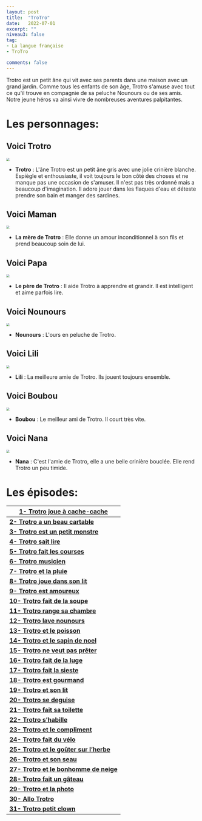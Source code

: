 ```yaml
---
layout: post
title:  "TroTro"
date:   2022-07-01
excerpt: ""
niveau3: false
tag:
- La langue française
- TroTro

comments: false
---
```

<img style="display: none;" src="/assets/img/thumbnails/trotro.jpg" alt="" width="1" height="1">

Trotro est un petit âne qui vit avec ses parents dans une maison avec un grand jardin. Comme tous les enfants de son âge, Trotro s'amuse avec tout ce qu'il trouve en compagnie de sa peluche Nounours ou de ses amis. Notre jeune héros va ainsi vivre de nombreuses aventures palpitantes.

# Les personnages:



## Voici Trotro

<img src="https://vainkeurz.com/wp-content/uploads/2022/01/trotro.jpg" style="zoom:50%;" />

- **Trotro** : L'âne Trotro est un petit âne gris avec une jolie crinière blanche. Espiègle et enthousiaste, il voit toujours le bon côté des choses et ne manque pas une occasion de s'amuser. Il n'est pas très ordonné mais a beaucoup d'imagination. Il adore jouer dans les flaques d'eau et déteste prendre son bain et manger des sardines.

  

## Voici Maman

<img src="https://vainkeurz.com/wp-content/uploads/2022/01/maman.jpg" style="zoom:50%;" />

- **La mère de Trotro** : Elle donne un amour inconditionnel à son fils et prend beaucoup soin de lui.

  

## Voici Papa

<img src="https://vainkeurz.com/wp-content/uploads/2022/01/papa.jpg" style="zoom:50%;" />

- **Le père de Trotro** : Il aide Trotro à apprendre et grandir. Il est intelligent et aime parfois lire.

  

## Voici Nounours

<img src="https://vainkeurz.com/wp-content/uploads/2022/01/nounours.jpg" style="zoom:50%;" />

- **Nounours** : L'ours en peluche de Trotro.

  

## Voici Lili

<img src="https://vainkeurz.com/wp-content/uploads/2022/01/lili.jpg" style="zoom:50%;" />

- **Lili** : La meilleure amie de Trotro. Ils jouent toujours ensemble.

  

## Voici Boubou

<img src="https://vainkeurz.com/wp-content/uploads/2022/01/boubou.jpg" style="zoom:50%;" />

- **Boubou** : Le meilleur ami de Trotro. Il court très vite.

  

## Voici Nana

<img src="https://vainkeurz.com/wp-content/uploads/2022/01/nana.jpg" style="zoom:50%;" />

- **Nana** : C'est l'amie de Trotro, elle a une belle crinière bouclée. Elle rend Trotro un peu timide.

  



# Les épisodes:

| [1- Trotro joue à cache-cache](https://sanabilmedia.com/trotro1/) |
| ------------------------------------------------------------ |
| **[2- Trotro a un beau cartable](https://sanabilmedia.com/trotro2/)** |
| **[3- Trotro est un petit monstre](https://sanabilmedia.com/trotro3/)** |
| **[4- Trotro sait lire](https://sanabilmedia.com/trotro4/)** |
| **[5- Trotro fait les courses](https://sanabilmedia.com/trotro5/)** |
| **[6- Trotro musicien](https://sanabilmedia.com/trotro6/)**  |
| **[7- Trotro et la pluie](https://sanabilmedia.com/trotro7/)** |
| **[8- Trotro joue dans son lit](https://sanabilmedia.com/trotro8/)** |
| **[9- Trotro est amoureux](https://sanabilmedia.com/trotro9/)** |
| **[10- Trotro fait de la soupe](https://sanabilmedia.com/trotro10/)** |
| **[11- Trotro range sa chambre](https://sanabilmedia.com/trotro11/)** |
| **[12- Trotro lave nounours](https://sanabilmedia.com/trotro12/)** |
| **[13- Trotro et le poisson](https://sanabilmedia.com/trotro13/)** |
| **[14- Trotro et le sapin de noel](https://sanabilmedia.com/trotro14/)** |
| **[15- Trotro ne veut pas prêter](https://sanabilmedia.com/trotro15/)** |
| **[16- Trotro fait de la luge](https://sanabilmedia.com/trotro16/)** |
| **[17- Trotro fait la sieste](https://sanabilmedia.com/trotro17/)** |
| **[18- Trotro est gourmand](https://sanabilmedia.com/trotro18/)** |
| **[19- Trotro et son lit](https://sanabilmedia.com/trotro19/)** |
| **[20- Trotro se deguise](https://sanabilmedia.com/trotro20/)** |
| **[21- Trotro fait sa toilette](https://sanabilmedia.com/trotro21/)** |
| **[22- Trotro s’habille](https://sanabilmedia.com/trotro22/)** |
| **[23- Trotro et le compliment](https://sanabilmedia.com/trotro23/)** |
| **[24- Trotro fait du vélo](https://sanabilmedia.com/trotro24/)** |
| **[25- Trotro et le goûter sur l’herbe](https://sanabilmedia.com/trotro25/)** |
| **[26- Trotro et son seau](https://sanabilmedia.com/trotro26/)** |
| **[27- Trotro et le bonhomme de neige](https://sanabilmedia.com/trotro27/)** |
| **[28- Trotro fait un gâteau](https://sanabilmedia.com/trotro28/)** |
| **[29- Trotro et la photo](https://sanabilmedia.com/trotro29/)** |
| **[30- Allo Trotro](https://sanabilmedia.com/trotro30/)**    |
| **[31- Trotro petit clown](https://sanabilmedia.com/trotro31/)** |
